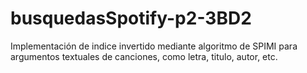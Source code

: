 # busquedasSpotify-p2-3BD2
Implementación de indice invertido mediante algoritmo de SPIMI para argumentos textuales de canciones, como letra, titulo, autor, etc.
